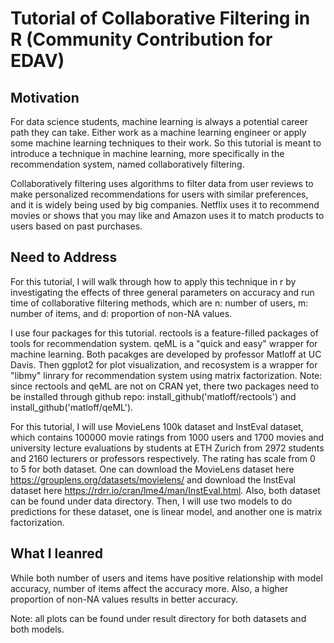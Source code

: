 # Tutorial of Collaborative Filtering in R (Community Contribution for EDAV)

## Motivation
For data science students, machine learning is always a potential career path they can take. Either work as a machine learning engineer or apply some machine learning techniques to their work. So this tutorial is meant to introduce a technique in machine learning, more specifically in the recommendation system, named collaboratively filtering. 

Collaboratively filtering uses algorithms to filter data from user reviews to make personalized recommendations for users with similar preferences, and it is widely being used by big companies. Netflix uses it to recommend movies or shows that you may like and Amazon uses it to match products to users based on past purchases.

## Need to Address
For this tutorial, I will walk through how to apply this technique in r by investigating the effects of three general parameters on accuracy and run time of collaborative filtering methods, which are n: number of users, m: number of items, and d: proportion of non-NA values.

I use four packages for this tutorial. rectools is a feature-filled packages of tools for recommendation system. qeML is a "quick and easy" wrapper for machine learning. Both pacakges are developed by professor Matloff at UC Davis. Then ggplot2 for plot visualization, and recosystem is a wrapper for "libmy" linrary for recommendation system using matrix factorization. Note: since rectools and qeML are not on CRAN yet, there two packages need to be installed through github repo: install_github('matloff/rectools') and install_github('matloff/qeML'). 

For this tutorial, I will use MovieLens 100k dataset and InstEval dataset, which contains 100000 movie ratings from 1000 users and 1700 movies and university lecture evaluations by students at ETH Zurich from 2972 students and 2160 lecturers or professors respectively. The rating has scale from 0 to 5 for both dataset. One can download the MovieLens dataset here https://grouplens.org/datasets/movielens/ and download the InstEval dataset here https://rdrr.io/cran/lme4/man/InstEval.html. Also, both dataset can be found under data directory. Then, I will use two models to do predictions for these dataset, one is linear model, and another one is matrix factorization.

## What I leanred
While both number of users and items have positive relationship with model accuracy, number of items affect the accuracy more. Also, a higher proportion of non-NA values results in better accuracy.

Note: all plots can be found under result directory for both datasets and both models.
